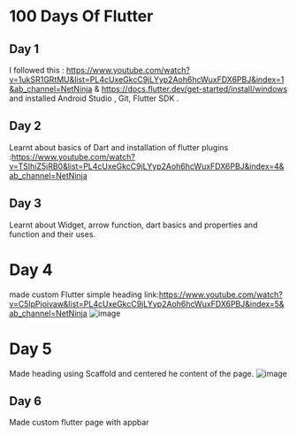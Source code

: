 
# 100 Days Of Flutter

## Day 1
I followed this : https://www.youtube.com/watch?v=1ukSR1GRtMU&list=PL4cUxeGkcC9jLYyp2Aoh6hcWuxFDX6PBJ&index=1&ab_channel=NetNinja & https://docs.flutter.dev/get-started/install/windows
and installed Android Studio , Git, Flutter SDK .

## Day 2
Learnt about basics of Dart and installation of flutter plugins :https://www.youtube.com/watch?v=TSIhiZ5jRB0&list=PL4cUxeGkcC9jLYyp2Aoh6hcWuxFDX6PBJ&index=4&ab_channel=NetNinja

## Day 3
Learnt about Widget, arrow function, dart basics and properties and function and their uses.

# Day 4
made custom Flutter simple heading 
link:https://www.youtube.com/watch?v=C5lpPjoivaw&list=PL4cUxeGkcC9jLYyp2Aoh6hcWuxFDX6PBJ&index=5&ab_channel=NetNinja
![image](https://github.com/ayushigeorge/100_days_of_Flutter/assets/76419649/ebcb9770-08b5-45b9-b5fb-8994ba41e5f4)

# Day 5
Made heading using Scaffold and centered he content of the page.
![image](https://github.com/ayushigeorge/100_days_of_Flutter/assets/76419649/fb525188-8d5c-4c2c-aeef-381345a698d8)

## Day 6
Made custom flutter page with appbar 

